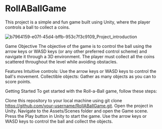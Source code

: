 # RollABallGame
 This project is a simple and fun game built using Unity, where the player controls a ball to collect a coins.
 
 ![b7964159-e07f-45d4-bffb-953c7f3c9109_Project_introduction](https://github.com/Miras16/RollABallGame/assets/90964593/7a52afe1-31ad-454b-abf4-a638341e4a36)

Game Objective
The objective of the game is to control the ball using the arrow keys or WASD keys (or any other preferred control scheme) and navigate it through a 3D environment. The player must collect all the coins scattered throughout the level while avoiding obstacles.

Features
Intuitive controls: Use the arrow keys or WASD keys to control the ball's movement.
Collectible objects: Gather as many objects as you can to score points.

Getting Started
To get started with the Roll-a-Ball game, follow these steps:

Clone this repository to your local machine using git clone https://github.com/your-username/RollABallGame.git.
Open the project in Unity.
Navigate to the Assets/Scenes folder and open the Game scene.
Press the Play button in Unity to start the game.
Use the arrow keys or WASD keys to control the ball and collect the objects.
